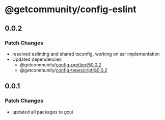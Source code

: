 # @getcommunity/config-eslint

## 0.0.2

### Patch Changes

- resolved eslinting and shared tsconfig, working on ssr implementation
- Updated dependencies
  - @getcommunity/config-prettier@0.0.2
  - @getcommunity/config-typescript@0.0.2

## 0.0.1

### Patch Changes

- updated all packages to gcui
